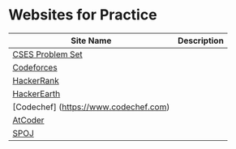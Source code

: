 # Websites for Practice

| Site Name | Description |
| ------------- | ------------- |
| [CSES Problem Set](https://cses.fi/problemset) | |
| [Codeforces](https://codeforces.com) |           |
| [HackerRank](https://www.hackerrank.com) |       |
| [HackerEarth](https://www.hackerearth.com) |     |
| [Codechef] (https://www.codechef.com) |          |
| [AtCoder](https://atcoder.jp/) |                 |
| [SPOJ](https://www.spoj.com/) |                  | 


